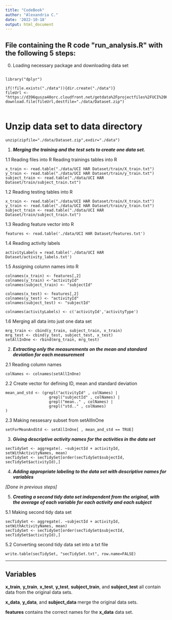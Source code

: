 ```yaml
---
title: "CodeBook"
author: "Alexandria C."
date: '2022-10-18'
output: html_document
---
```


## **File containing the R code "run_analysis.R" with the following 5 steps:**

0.  Loading necessary package and downloading data set

```{r, echo=TRUE}

library("dplyr")

if(!file.exists("./data")){dir.create("./data")}
fileUrl <- "https://d396qusza40orc.cloudfront.net/getdata%2Fprojectfiles%2FUCI%20HAR%20Dataset.zip"
download.file(fileUrl,destfile="./data/Dataset.zip")


```

# Unzip data set to data directory

```{r, echo=TRUE}
unzip(zipfile="./data/Dataset.zip",exdir="./data")
```

1.  ***Merging the training and the test sets to create one data set.***

1.1 Reading files into R Reading trainings tables into R

```{r , echo=TRUE}
x_train <- read.table("./data/UCI HAR Dataset/train/X_train.txt")
y_train <- read.table("./data/UCI HAR Dataset/train/y_train.txt")
subject_train <- read.table("./data/UCI HAR Dataset/train/subject_train.txt")  
```

1.2 Reading testing tables into R

```{r, echo=TRUE}
x_train <- read.table("./data/UCI HAR Dataset/train/X_train.txt")
y_train <- read.table("./data/UCI HAR Dataset/train/y_train.txt")
subject_train <- read.table("./data/UCI HAR Dataset/train/subject_train.txt")  
```

1.3 Reading feature vector into R

```{r, echo=TRUE}
features <- read.table('./data/UCI HAR Dataset/features.txt')   
```

1.4 Reading activity labels

```{r, echo=TRUE}
activityLabels = read.table('./data/UCI HAR Dataset/activity_labels.txt')  
```

1.5 Assigning column names into R

```{r, echo=TRUE}
colnames(x_train) <- features[,2]
colnames(y_train) <-"activityId"
colnames(subject_train) <- "subjectId"

colnames(x_test) <- features[,2] 
colnames(y_test) <- "activityId"
colnames(subject_test) <- "subjectId"

colnames(activityLabels) <- c('activityId','activityType')
```

1.6 Merging all data into just one data set

```{r, echo=TRUE}
mrg_train <- cbind(y_train, subject_train, x_train)
mrg_test <- cbind(y_test, subject_test, x_test)
setAllInOne <- rbind(mrg_train, mrg_test)   
```

2.  ***Extracting only the measurements on the mean and standard deviation for each measurement***

2.1 Reading column names

```{r step 1, echo=TRUE}
colNames <- colnames(setAllInOne)  
```

2.2 Create vector for defining ID, mean and standard deviation

```{r step 1, echo=TRUE}
mean_and_std <- (grepl("activityId" , colNames) | 
                   grepl("subjectId" , colNames) | 
                   grepl("mean.." , colNames) | 
                   grepl("std.." , colNames) 
)   
```

2.3 Making nessesary subset from setAllInOne

```{r, echo=TRUE}
setForMeanAndStd <- setAllInOne[ , mean_and_std == TRUE]   
```

3.  ***Giving descriptive activity names for the activities in the data set***

```{r, echo=TRUE}
secTidySet <- aggregate(. ~subjectId + activityId, setWithActivityNames, mean)
secTidySet <- secTidySet[order(secTidySet$subjectId, secTidySet$activityId),]  
```

4.  ***Adding appropriate labeling to the data set with descriptive names for variables***

*[Done in previous steps]*

5.  ***Creating a second tidy data set independent from the original, with the average of each variable for each activity and each subject***

5.1 Making second tidy data set

```{r step 1, echo=TRUE}
secTidySet <- aggregate(. ~subjectId + activityId, setWithActivityNames, mean)
secTidySet <- secTidySet[order(secTidySet$subjectId, secTidySet$activityId),]   
```

5.2 Converting second tidy data set into a txt file

```{r step 1, echo=TRUE}
write.table(secTidySet, "secTidySet.txt", row.name=FALSE)   
```

------------------------------------------------------------------------

## **Variables**

**x_train**, **y_train**, **x_test**, **y_test**, **subject_train**, and **subject_test** all contain data from the original data sets.

**x_data**, **y_data**, and **subject_data** merge the original data sets.

**features** contains the correct names for the **x_data** data set.
